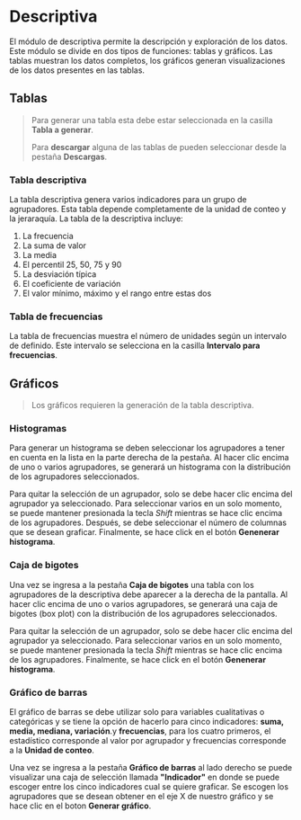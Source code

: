 # Descriptiva

El módulo de descriptiva permite la descripción y exploración de los datos.
Este módulo se divide en dos tipos de funciones: tablas y gráficos. Las tablas
muestran los datos completos, los gráficos generan visualizaciones de los datos
presentes en las tablas.

## Tablas

> Para generar una tabla esta debe estar seleccionada en la casilla **Tabla a
> generar**.
>
> Para **descargar** alguna de las tablas de pueden seleccionar desde la
> pestaña **Descargas**.

### Tabla descriptiva

La tabla descriptiva genera varios indicadores para un grupo de agrupadores.
Esta tabla depende completamente de la unidad de conteo y la jeraraquía. La
tabla de la descriptiva incluye:

1. La frecuencia
2. La suma de valor
3. La media
4. El percentil 25, 50, 75 y 90
5. La desviación típica
6. El coeficiente de variación
7. El valor mínimo, máximo y el rango entre estas dos

### Tabla de frecuencias

La tabla de frecuencias muestra el número de unidades según un intervalo de
definido. Este intervalo se selecciona en la casilla **Intervalo para
frecuencias**.

## Gráficos

> Los gráficos requieren la generación de la tabla descriptiva.

### Histogramas

Para generar un histograma se deben seleccionar los agrupadores a tener en
cuenta en la lista en la parte derecha de la pestaña. Al hacer clic encima de
uno o varios agrupadores, se generará un histograma con la distribución de los
agrupadores seleccionados.

Para quitar la selección de un agrupador, solo se debe hacer clic encima del
agrupador ya seleccionado. Para seleccionar varios en un solo momento, se puede
mantener presionada la tecla *Shift* mientras se hace clic encima de los
agrupadores. Después, se debe seleccionar el número de columnas que se desean
graficar. Finalmente, se hace click en el botón **Genenerar histograma**.

### Caja de bigotes

Una vez se ingresa a la pestaña **Caja de bigotes** una tabla con los
agrupadores de la descriptiva debe aparecer a la derecha de la pantalla. Al
hacer clic encima de uno o varios agrupadores, se generará una caja de bigotes
(box plot) con la distribución de los agrupadores seleccionados.

Para quitar la selección de un agrupador, solo se debe hacer clic encima del
agrupador ya seleccionado. Para seleccionar varios en un solo momento, se puede
mantener presionada la tecla *Shift* mientras se hace clic encima de los
agrupadores. Finalmente, se hace click en el botón **Genenerar histograma**.

### Gráfico de barras

El gráfico de barras se debe utilizar solo para variables cualitativas o
categóricas y se tiene la opción de hacerlo para cinco indicadores:
**suma, media, mediana, variación**.y **frecuencias**, para los cuatro
primeros, el estadístico corresponde al valor por agrupador y frecuencias
corresponde a la **Unidad de conteo**.

Una vez se ingresa a la pestaña **Gráfico de barras** al lado derecho se puede
visualizar una caja de selección llamada **"Indicador"** en donde se puede
escoger entre los cinco indicadores cual se quiere graficar. Se escogen los
agrupadores que se desean obtener en el eje X de nuestro gráfico y se hace
clic en el boton **Generar gráfico**. 
